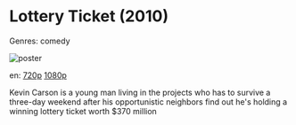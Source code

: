 # Lottery Ticket (2010)

Genres: comedy

![poster](http://image.tmdb.org/t/p/w500/uJlta7GItfgWpjDBd5JFXVXeImq.jpg)

en:
  [720p](magnet:?xt=urn:btih:72D848F15E9F350B168FF9F8DD69ED8F2B49A8B7&tr=udp://glotorrents.pw:6969/announce&tr=udp://tracker.opentrackr.org:1337/announce&tr=udp://torrent.gresille.org:80/announce&tr=udp://tracker.openbittorrent.com:80&tr=udp://tracker.coppersurfer.tk:6969&tr=udp://tracker.leechers-paradise.org:6969&tr=udp://p4p.arenabg.ch:1337&tr=udp://tracker.internetwarriors.net:1337)
  [1080p](magnet:?xt=urn:btih:4C9A8D6760CA8CD5B259186C47BC14DE0D73FC72&tr=udp://glotorrents.pw:6969/announce&tr=udp://tracker.opentrackr.org:1337/announce&tr=udp://torrent.gresille.org:80/announce&tr=udp://tracker.openbittorrent.com:80&tr=udp://tracker.coppersurfer.tk:6969&tr=udp://tracker.leechers-paradise.org:6969&tr=udp://p4p.arenabg.ch:1337&tr=udp://tracker.internetwarriors.net:1337)
  


Kevin Carson is a young man living in the projects who has to survive a three-day weekend after his opportunistic neighbors find out he's holding a winning lottery ticket worth $370 million